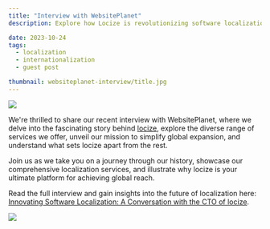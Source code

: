 ```yaml
---
title: "Interview with WebsitePlanet"
description: Explore how Locize is revolutionizing software localization and breaking language barriers in our in-depth interview with WebsitePlanet.

date: 2023-10-24
tags:
  - localization
  - internationalization
  - guest post

thumbnail: websiteplanet-interview/title.jpg
---
```


![](title.jpg)

We're thrilled to share our recent interview with WebsitePlanet, where we delve into the fascinating story behind [locize](/), explore the diverse range of services we offer, unveil our mission to simplify global expansion, and understand what sets locize apart from the rest.

Join us as we take you on a journey through our history, showcase our comprehensive localization services, and illustrate why locize is your ultimate platform for achieving global reach.

Read the full interview and gain insights into the future of localization here: [Innovating Software Localization: A Conversation with the CTO of locize](https://www.websiteplanet.com/blog/interview-locize/).

[![](websiteplanet.png)](https://www.websiteplanet.com/blog/interview-locize/)
